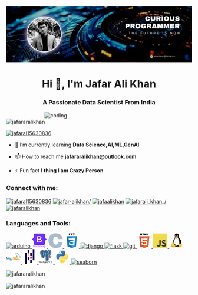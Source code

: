 ![logo](https://github.com/jafararalikhan/jafararalikhan/blob/main/Navy%20And%20White%20Geometric%20Technology%20%20LinkedIn%20Banner.png)
<h1 align="center">Hi 👋, I'm Jafar Ali Khan</h1>
<h3 align="center">A Passionate Data Scientist From India</h3>

<img align="right" alt="coding" width="400" src="https://github.com/jafararalikhan/jafararalikhan/assets/138870375/cd0836fd-7ced-4f57-893b-62327f3ea01e.gif">



<p align="left"> <img src="https://komarev.com/ghpvc/?username=jafararalikhan&label=Profile%20views&color=0e75b6&style=flat" alt="jafararalikhan" /> </p>

<p align="left"> <a href="https://twitter.com/jafaral15630836" target="blank"><img src="https://img.shields.io/twitter/follow/jafaral15630836?logo=twitter&style=for-the-badge" alt="jafaral15630836" /></a> </p>

- 🌱 I’m currently learning **Data Science,AI,ML,GenAI**

- 📫 How to reach me **jafararalikhan@outlook.com**

- ⚡ Fun fact **I thing I am Crazy Person**

<h3 align="left">Connect with me:</h3>
<p align="left">
<a href="https://twitter.com/jafaral15630836" target="blank"><img align="center" src="https://raw.githubusercontent.com/rahuldkjain/github-profile-readme-generator/master/src/images/icons/Social/twitter.svg" alt="jafaral15630836" height="30" width="40" /></a>
<a href="https://linkedin.com/in/jafar-alikha/" target="blank"><img align="center" src="https://raw.githubusercontent.com/rahuldkjain/github-profile-readme-generator/master/src/images/icons/Social/linked-in-alt.svg" alt="jafar-alikhan/" height="30" width="40" /></a>
<a href="https://kaggle.com/jafaalikhan" target="blank"><img align="center" src="https://raw.githubusercontent.com/rahuldkjain/github-profile-readme-generator/master/src/images/icons/Social/kaggle.svg" alt="jafaalikhan" height="30" width="40" /></a>
<a href="https://www.leetcode.com/jafarali_khan_/" target="blank"><img align="center" src="https://raw.githubusercontent.com/rahuldkjain/github-profile-readme-generator/master/src/images/icons/Social/leet-code.svg" alt="jafarali_khan_/" height="30" width="40" /></a>
<a href="https://discord.gg/jafaralikhan" target="blank"><img align="center" src="https://raw.githubusercontent.com/rahuldkjain/github-profile-readme-generator/master/src/images/icons/Social/discord.svg" alt="jafaralikhan" height="30" width="40" /></a>
</p>

<h3 align="left">Languages and Tools:</h3>
<p align="left"> <a href="https://www.arduino.cc/" target="_blank" rel="noreferrer"> <img src="https://cdn.worldvectorlogo.com/logos/arduino-1.svg" alt="arduino" width="40" height="40"/> </a> <a href="https://getbootstrap.com" target="_blank" rel="noreferrer"> <img src="https://raw.githubusercontent.com/devicons/devicon/master/icons/bootstrap/bootstrap-plain-wordmark.svg" alt="bootstrap" width="40" height="40"/> </a> <a href="https://www.cprogramming.com/" target="_blank" rel="noreferrer"> <img src="https://raw.githubusercontent.com/devicons/devicon/master/icons/c/c-original.svg" alt="c" width="40" height="40"/> </a> <a href="https://www.w3schools.com/css/" target="_blank" rel="noreferrer"> <img src="https://raw.githubusercontent.com/devicons/devicon/master/icons/css3/css3-original-wordmark.svg" alt="css3" width="40" height="40"/> </a> <a href="https://www.djangoproject.com/" target="_blank" rel="noreferrer"> <img src="https://cdn.worldvectorlogo.com/logos/django.svg" alt="django" width="40" height="40"/> </a> <a href="https://flask.palletsprojects.com/" target="_blank" rel="noreferrer"> <img src="https://www.vectorlogo.zone/logos/pocoo_flask/pocoo_flask-icon.svg" alt="flask" width="40" height="40"/> </a> <a href="https://git-scm.com/" target="_blank" rel="noreferrer"> <img src="https://www.vectorlogo.zone/logos/git-scm/git-scm-icon.svg" alt="git" width="40" height="40"/> </a> <a href="https://www.w3.org/html/" target="_blank" rel="noreferrer"> <img src="https://raw.githubusercontent.com/devicons/devicon/master/icons/html5/html5-original-wordmark.svg" alt="html5" width="40" height="40"/> </a> <a href="https://developer.mozilla.org/en-US/docs/Web/JavaScript" target="_blank" rel="noreferrer"> <img src="https://raw.githubusercontent.com/devicons/devicon/master/icons/javascript/javascript-original.svg" alt="javascript" width="40" height="40"/> </a> <a href="https://www.linux.org/" target="_blank" rel="noreferrer"> <img src="https://raw.githubusercontent.com/devicons/devicon/master/icons/linux/linux-original.svg" alt="linux" width="40" height="40"/> </a> <a href="https://www.mysql.com/" target="_blank" rel="noreferrer"> <img src="https://raw.githubusercontent.com/devicons/devicon/master/icons/mysql/mysql-original-wordmark.svg" alt="mysql" width="40" height="40"/> </a> <a href="https://pandas.pydata.org/" target="_blank" rel="noreferrer"> <img src="https://raw.githubusercontent.com/devicons/devicon/2ae2a900d2f041da66e950e4d48052658d850630/icons/pandas/pandas-original.svg" alt="pandas" width="40" height="40"/> </a> <a href="https://www.postgresql.org" target="_blank" rel="noreferrer"> <img src="https://raw.githubusercontent.com/devicons/devicon/master/icons/postgresql/postgresql-original-wordmark.svg" alt="postgresql" width="40" height="40"/> </a> <a href="https://www.python.org" target="_blank" rel="noreferrer"> <img src="https://raw.githubusercontent.com/devicons/devicon/master/icons/python/python-original.svg" alt="python" width="40" height="40"/> </a> <a href="https://seaborn.pydata.org/" target="_blank" rel="noreferrer"> <img src="https://seaborn.pydata.org/_images/logo-mark-lightbg.svg" alt="seaborn" width="40" height="40"/> </a> </p>

<p><img align="center" src="https://github-readme-stats.vercel.app/api/top-langs?username=jafararalikhan&show_icons=true&locale=en&layout=compact" alt="jafararalikhan" /></p>

<p><img align="center" src="https://github-readme-streak-stats.herokuapp.com/?user=jafararalikhan&" alt="jafararalikhan" /></p>
